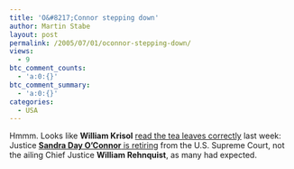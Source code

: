 ```yaml
---
title: 'O&#8217;Connor stepping down'
author: Martin Stabe
layout: post
permalink: /2005/07/01/oconnor-stepping-down/
views:
  - 9
btc_comment_counts:
  - 'a:0:{}'
btc_comment_summary:
  - 'a:0:{}'
categories:
  - USA
---
```

Hmmm. Looks like **William Krisol** [read the tea leaves correctly][1] last week: Justice [**Sandra Day O&rsquo;Connor** is retiring][2] from the U.S. Supreme Court, not the ailing Chief Justice **William Rehnquist**, as many had expected.

 [1]: http://www.weeklystandard.com/Content/Public/Articles/000/000/005/758akmdq.asp "O'Connor, Not Rehnquist?"
 [2]: http://www.nytimes.com/2005/07/01/politics/01cnd-oconnor.html